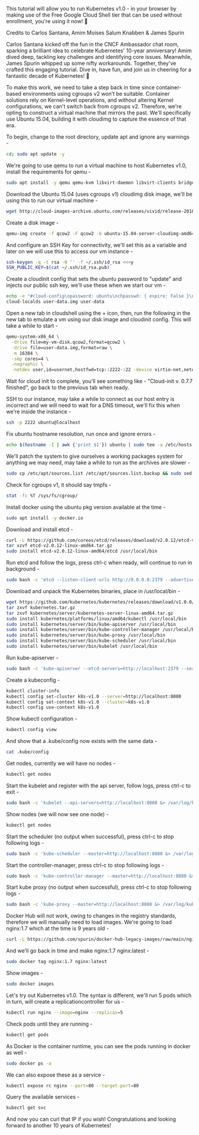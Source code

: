 This tutorial will allow you to run Kubernetes v1.0 - in your browser by making use of the Free Google Cloud Shell tier that can be used without enrollment, you're using it now! 🚀

Credits to Carlos Santana, Amim Moises Salum Knabben & James Spurin

Carlos Santana kicked off the fun in the CNCF Ambassador chat room, sparking a brilliant idea to celebrate Kubernetes' 10-year anniversary! Amim dived deep, tackling key challenges and identifying core issues. Meanwhile, James Spurin whipped up some nifty workarounds. Together, they've crafted this engaging tutorial. Dive in, have fun, and join us in cheering for a fantastic decade of Kubernetes! 🎉

To make this work, we need to take a step back in time since container-based environments using cgroups v2 won’t be suitable. Container solutions rely on Kernel-level operations, and without altering Kernel configurations, we can't switch back from cgroups v2. Therefore, we're opting to construct a virtual machine that mirrors the past. We'll specifically use Ubuntu 15.04, building it with cloudimg to capture the essence of that era.

To begin, change to the root directory, update apt and ignore any warnings -

```bash
cd; sudo apt update -y
```


We're going to use qemu to run a virtual machine to host Kubernetes v1.0, install the requirements for qemu -

```bash
sudo apt install -y qemu qemu-kvm libvirt-daemon libvirt-clients bridge-utils virt-manager cloud-image-utils
```

Download the Ubuntu 15.04 (uses cgroups v1) cloudimg disk image, we'll be using this to run our virtual machine -

```bash
wget http://cloud-images-archive.ubuntu.com/releases/vivid/release-20160203/ubuntu-15.04-server-cloudimg-amd64-disk1.img
```

Create a disk image -

```bash
qemu-img create -f qcow2 -F qcow2 -b ubuntu-15.04-server-cloudimg-amd64-disk1.img my-vm-disk.qcow2 20G
```

And configure an SSH Key for connectivity, we'll set this as a variable and later on we will use this to access our vm instance -

```bash
ssh-keygen -q -t rsa -N '' -f ~/.ssh/id_rsa <<<y
SSH_PUBLIC_KEY=$(cat ~/.ssh/id_rsa.pub)
````

Create a cloudinit config that sets the ubuntu password to "update" and injects our public ssh key, we'll use these when we start our vm -

```bash
echo -e "#cloud-config\npassword: ubuntu\nchpasswd: { expire: False }\nssh_pwauth: True\nssh_authorized_keys:\n  - ${SSH_PUBLIC_KEY}" > user-data
cloud-localds user-data.img user-data
```

Open a new tab in cloudshell using the + icon, then, run the following in the new tab to emulate a vm using our disk image and cloudinit config. This will take a while to start -

```bash
qemu-system-x86_64 \
  -drive file=my-vm-disk.qcow2,format=qcow2 \
  -drive file=user-data.img,format=raw \
  -m 16384 \
  -smp cores=4 \
  -nographic \
  -netdev user,id=usernet,hostfwd=tcp::2222-:22 -device virtio-net,netdev=usernet
```

Wait for cloud init to complete, you'll see something like - "Cloud-init v. 0.7.7 finished", go back to the previous tab when ready.

SSH to our instance, may take a while to connect as our host entry is incorrect and we will need to wait for a DNS timeout, we'll fix this when we're inside the instance -

```bash
ssh -p 2222 ubuntu@localhost
```

Fix ubuntu hostname resolution, run once and ignore errors -

```bash
echo $(hostname -I | awk {'print $1'}) ubuntu | sudo tee -a /etc/hosts
```

We'll patch the system to give ourselves a working packages system for anything we may need, may take a while to run as the archives are slower -

```bash
sudo cp /etc/apt/sources.list /etc/apt/sources.list.backup && sudo sed -i 's|http://archive.ubuntu.com/ubuntu|http://old-releases.ubuntu.com/ubuntu|g' /etc/apt/sources.list && sudo sed -i 's|http://security.ubuntu.com/ubuntu|http://old-releases.ubuntu.com/ubuntu|g' /etc/apt/sources.list && sudo apt update
```

Check for cgroups v1, it should say tmpfs -

```bash
stat -fc %T /sys/fs/cgroup/
```

Install docker using the ubuntu pkg version available at the time -

```bash
sudo apt install -y docker.io
```

Download and install etcd -

```bash
curl -L https://github.com/coreos/etcd/releases/download/v2.0.12/etcd-v2.0.12-linux-amd64.tar.gz -o etcd-v2.0.12-linux-amd64.tar.gz
tar xzvf etcd-v2.0.12-linux-amd64.tar.gz
sudo install etcd-v2.0.12-linux-amd64/etcd /usr/local/bin
```

Run etcd and follow the logs, press ctrl-c when ready, will continue to run in background -

```bash
sudo bash -c 'etcd --listen-client-urls http://0.0.0.0:2379 --advertise-client-urls http://localhost:2379 &> /var/log/etcd.log &'; tail -f /var/log/etcd.log
```

Download and unpack the Kubernetes binaries, place in /usr/local/bin -

```bash
wget https://github.com/kubernetes/kubernetes/releases/download/v1.0.0/kubernetes.tar.gz
tar zxvf kubernetes.tar.gz
tar zxvf kubernetes/server/kubernetes-server-linux-amd64.tar.gz
sudo install kubernetes/platforms/linux/amd64/kubectl /usr/local/bin
sudo install kubernetes/server/bin/kube-apiserver /usr/local/bin
sudo install kubernetes/server/bin/kube-controller-manager /usr/local/bin
sudo install kubernetes/server/bin/kube-proxy /usr/local/bin
sudo install kubernetes/server/bin/kube-scheduler /usr/local/bin
sudo install kubernetes/server/bin/kubelet /usr/local/bin
```

Run kube-apiserver -

```bash
sudo bash -c 'kube-apiserver --etcd-servers=http://localhost:2379 --service-cluster-ip-range=10.0.0.0/16 --bind-address=0.0.0.0 --insecure-bind-address=0.0.0.0 &> /var/log/kube-apiserver.log &'; tail -f /var/log/kube-apiserver.log
```

Create a kubeconfig -

```bash
kubectl cluster-info
kubectl config set-cluster k8s-v1.0 --server=http://localhost:8080
kubectl config set-context k8s-v1.0 --cluster=k8s-v1.0
kubectl config use-context k8s-v1.0
```

Show kubectl configuration -

```bash
kubectl config view
```

And show that a .kube/config now exists with the same data -

```bash
cat .kube/config
```

Get nodes, currently we will have no nodes -

```bash
kubectl get nodes
```

Start the kubelet and register with the api server, follow logs, press ctrl-c to exit -

```bash
sudo bash -c 'kubelet --api-servers=http://localhost:8080 &> /var/log/kubelet.log &'; tail -f /var/log/kubelet.log
```

Show nodes (we will now see one node) -

```bash
kubectl get nodes
```

Start the scheduler (no output when successful), press ctrl-c to stop following logs -

```bash
sudo bash -c 'kube-scheduler --master=http://localhost:8080 &> /var/log/kube-scheduler.log &'; tail -f /var/log/kube-scheduler.log
```

Start the controller-manager, press ctrl-c to stop following logs -

```bash
sudo bash -c 'kube-controller-manager --master=http://localhost:8080 &> /var/log/kube-controller-manager.log &'; tail -f /var/log/kube-controller-manager.log
```

Start kube proxy (no output when successful), press ctrl-c to stop following logs -

```bash
sudo bash -c 'kube-proxy --master=http://localhost:8080 &> /var/log/kube-proxy.log &'; tail -f /var/log/kube-proxy.log
```

Docker Hub will not work, owing to changes in the registry standards, therefore we will manually need to load images. We're going to load nginx:1.7 which at the time is 9 years old -

```bash
curl -L https://github.com/spurin/docker-hub-legacy-images/raw/main/nginx-1.7.tar | sudo docker load
```

And we'll go back in time and make nginx:1.7 nginx:latest -

```bash
sudo docker tag nginx:1.7 nginx:latest
```

Show images -

```bash
sudo docker images
```

Let's try out Kubernetes v1.0. The syntax is different, we'll run 5 pods which in turn, will create a replicationcontroller for us -

```bash
kubectl run nginx --image=nginx --replicas=5
```

Check pods until they are running -

```bash
kubectl get pods
```

As Docker is the container runtime, you can see the pods running in docker as well -

```bash
sudo docker ps -a
```

We can also expose these as a service -

```bash
kubectl expose rc nginx --port=80 --target-port=80
```

Query the available services -
```bash
kubectl get svc
```

And now you can curl that IP if you wish! Congratulations and looking forward to another 10 years of Kubernetes!
